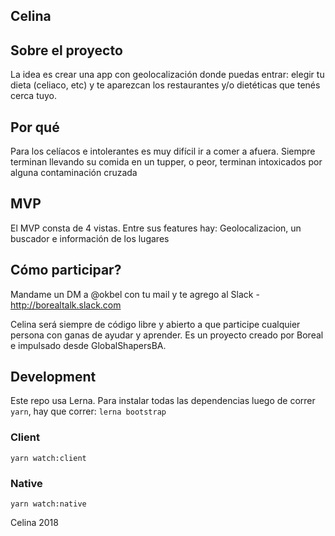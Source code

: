 ## Celina

## Sobre el proyecto
La idea es crear una app con geolocalización donde puedas entrar: elegir tu dieta (celiaco, etc) y te aparezcan los restaurantes y/o dietéticas que tenés cerca tuyo.

## Por qué
Para los celíacos e intolerantes es muy difícil ir a comer a afuera. Siempre terminan llevando su comida en un tupper, o peor, terminan intoxicados por alguna contaminación cruzada

## MVP
El MVP consta de 4 vistas. Entre sus features hay: Geolocalizacion, un buscador e información de los lugares

## Cómo participar?
Mandame un DM a @okbel con tu mail y te agrego al Slack - http://borealtalk.slack.com


Celina será siempre de código libre y abierto a que participe cualquier persona con ganas de ayudar y aprender.
Es un proyecto creado por Boreal e impulsado desde GlobalShapersBA. 


## Development

Este repo usa Lerna. Para instalar todas las dependencias luego de correr `yarn`, hay que correr: `lerna bootstrap`

### Client
`yarn watch:client`

### Native
`yarn watch:native`


Celina 2018
